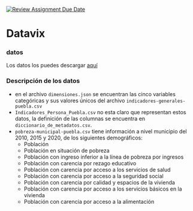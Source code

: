 [![Review Assignment Due Date](https://classroom.github.com/assets/deadline-readme-button-24ddc0f5d75046c5622901739e7c5dd533143b0c8e959d652212380cedb1ea36.svg)](https://classroom.github.com/a/qk9Z-w-A)


# Datavix
### datos
Los datos los puedes descargar [aquí](https://drive.google.com/drive/folders/1651L4RhZAqRdBDPkA829fG8HKWS_OPPU?usp=drive_link)

### Descripción de los datos
* en el archivo `dimensiones.json` se encuentran las cinco variables categóricas y sus valores únicos del archivo `indicadores-generales-puebla.csv`
* `Indicadores_Persona_Puebla.csv` no esta claro que representan estos datos, la definición de las columnas se encuentra en `diccionario_de_metadatos.csv`.
* `pobreza-municipal-puebla.csv` tiene información a nivel municipio del 2010, 2015 y 2020, de los siguientes demográficos:
    * Población
    * Población en situación de pobreza
    * Población con ingreso inferior a la línea de pobreza por ingresos
    * Población con carencia por rezago educativo
    * Población con carencia por acceso a los servicios de salud
    * Población con carencia por acceso a la seguridad social
    * Población con carencia por calidad y espacios de la vivienda
    * Población con carencia por acceso a los servicios básicos en la vivienda
    * Población con carencia por acceso a la alimentación
